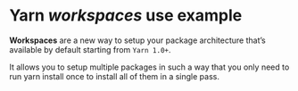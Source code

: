 # Yarn *workspaces* use example
**Workspaces** are a new way to setup your package architecture that’s available by default starting from `Yarn 1.0+`.

It allows you to setup multiple packages in such a way that you only need to run yarn install once to install all of them in a single pass.
